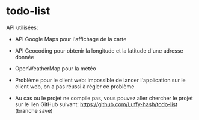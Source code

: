 # todo-list
API utilisées:
- API Google Maps pour l'affichage de la carte
- API Geocoding pour obtenir la longitude et la latitude d'une adresse donnée
- OpenWeatherMap pour la météo
  
- Problème pour le client web: impossible de lancer l'application sur le client web, on a pas réussi à régler ce problème

- Au cas ou le projet ne compile pas, vous pouvez aller chercher le projet sur le lien GitHub suivant: https://github.com/Luffy-hash/todo-list (branche save)

